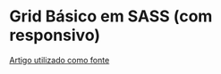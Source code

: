 # Grid Básico em SASS (com responsivo)  

[Artigo utilizado como fonte](http://webdesign.tutsplus.com/pt/tutorials/a-simple-responsive-grid-made-even-better-with-sass--cms-21540)